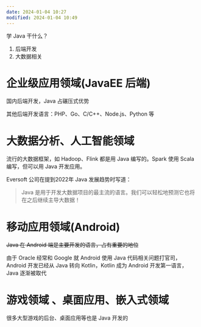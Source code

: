 ```yaml
---
date: 2024-01-04 10:27
modified: 2024-01-04 10:49
---
```


学 Java 干什么？

1. 后端开发
2. 大数据相关

# 企业级应用领域(JavaEE 后端)

国内后端开发，Java 占碾压式优势

其他后端开发语言：PHP、Go、C/C++、Node.js、Python 等

# 大数据分析、人工智能领域

流行的大数据框架，如 Hadoop、Flink 都是用 Java 编写的。Spark 使用 Scala 编写，但可以用 Java 开发应用。

Eversoft 公司在提到2022年 Java 发展趋势时写道：

>Java 是用于开发大数据项目的最主流的语言。我们可以轻松地预测它也将在之后继续主导大数据！

# 移动应用领域(Android)

~~Java 在 Android 端是主要开发的语言，占有重要的地位~~

由于 Oracle 经常和 Google 就 Android 使用 Java 代码相关问题打官司，Android 开发已经从 Java 转向 Kotlin，Kotlin 成为 Android 开发第一语言，Java 逐渐被取代

# 游戏领域 、桌面应用、嵌入式领域

很多大型游戏的后台、桌面应用等也是 Java 开发的
